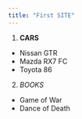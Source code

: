 ```yaml
---
title: "First SITE"
---
```


1. **CARS**
 - Nissan GTR
 - Mazda RX7 FC
 - Toyota 86
2. *BOOKS*
 - Game of War
 - Dance of Death
